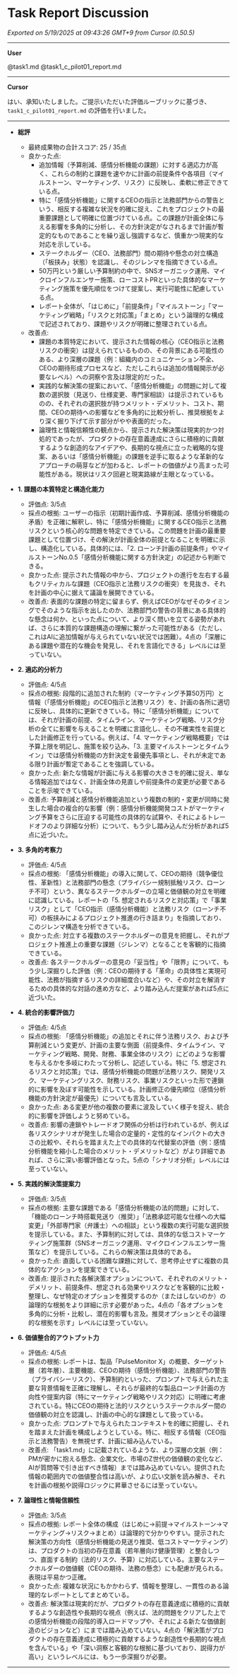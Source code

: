 # Task Report Discussion
_Exported on 5/19/2025 at 09:43:26 GMT+9 from Cursor (0.50.5)_

---

**User**

@task1.md @task1_c_pilot01_report.md 

---

**Cursor**

はい、承知いたしました。ご提示いただいた評価ルーブリックに基づき、`task1_c_pilot01_report.md` の評価を行いました。

---

- **総評**
  - 最終成果物の合計スコア: 25 / 35点
  - 良かった点:
    -   追加情報（予算削減、感情分析機能の課題）に対する適応力が高く、これらの制約と課題を速やかに計画の前提条件や各項目（マイルストーン、マーケティング、リスク）に反映し、柔軟に修正できている点。
    -   特に「感情分析機能」に関するCEOの指示と法務部門からの警告という、相反する複雑な状況を的確に捉え、これをプロジェクトの最重要課題として明確に位置づけている点。この課題が計画全体に与える影響を多角的に分析し、その方針決定がなされるまで計画が暫定的なものであることを繰り返し強調するなど、慎重かつ現実的な対応を示している。
    -   ステークホルダー（CEO、法務部門）間の期待や懸念の対立構造（「板挟み」状態）を認識し、そのジレンマを指摘できている点。
    -   50万円という厳しい予算制約の中で、SNSオーガニック運用、マイクロインフルエンサー施策、ローコストPRといった具体的なマーケティング施策を優先順位をつけて提案し、実行可能性に配慮している点。
    -   レポート全体が、「はじめに」「前提条件」「マイルストーン」「マーケティング戦略」「リスクと対応策」「まとめ」という論理的な構成で記述されており、課題やリスクが明確に整理されている点。
  - 改善点:
    -   課題の本質特定において、提示された情報の核心（CEO指示と法務リスクの衝突）は捉えられているものの、その背景にある可能性のある、より深層の課題（例：組織内のコミュニケーション不全、CEOの期待形成プロセスなど、ただしこれらは追加の情報開示が必要なレベル）への洞察や言及は限定的だった。
    -   実践的な解決策の提案において、「感情分析機能」の問題に対して複数の選択肢（見送り、仕様変更、専門家相談）は提示されているものの、それぞれの選択肢が持つメリット・デメリット、コスト、期間、CEOの期待への影響などを多角的に比較分析し、推奨根拠をより深く掘り下げて示す部分がやや表面的だった。
    -   論理性と情報信頼性の観点から、提示された解決策は現実的かつ対処的であったが、プロダクトの存在意義達成にさらに積極的に貢献するような創造的なアイデアや、長期的な視点に立った戦略的な提案、あるいは「感情分析機能」の課題を逆手に取るような革新的なアプローチの萌芽などが加わると、レポートの価値がより高まった可能性がある。現状はリスク回避と現実路線が主眼となっている。

- **1. 課題の本質特定と構造化能力**
  - 評価点: 3/5点
  - 採点の根拠: ユーザーの指示（初期計画作成、予算削減、感情分析機能の矛盾）を正確に解釈し、特に「感情分析機能」に関するCEO指示と法務リスクという核心的な問題を特定できている。この問題を計画の最重要課題として位置づけ、その解決が計画全体の前提となることを明確に示し、構造化している。具体的には、「2. ローンチ計画の前提条件」やマイルストーンNo.0.5「感情分析機能に関する方針決定」の記述から判断できる。
  - 良かった点: 提示された情報の中から、プロジェクトの進行を左右する最もクリティカルな課題（CEO指示と法務リスクの衝突）を見抜き、それを計画の中心に据えて議論を展開できている。
  - 改善点: 表面的な課題の特定に留まらず、例えばCEOがなぜそのタイミングでそのような指示を出したのか、法務部門の警告の背景にある具体的な懸念は何か、といった点について、より深く問いを立てる姿勢があれば、さらに本質的な課題構造の理解に繋がった可能性がある（ただし、これはAIに追加情報が与えられていない状況では困難）。4点の「深層にある課題や潜在的な機会を発見し、それを言語化できる」レベルには至っていない。

- **2. 適応的分析力**
  - 評価点: 4/5点
  - 採点の根拠: 段階的に追加された制約（マーケティング予算50万円）と情報（「感情分析機能」のCEO指示と法務リスク）を、計画の各所に適切に反映し、具体的に更新できている。特に「感情分析機能」については、それが計画の前提、タイムライン、マーケティング戦略、リスク分析の全てに影響を与えることを明確に言語化し、その不確実性を前提とした計画修正を行っている。例えば、「4. マーケティング戦略概要」では予算上限を明記し、施策を絞り込み、「3. 主要マイルストーンとタイムライン」では感情分析機能の方針決定を最優先事項とし、それが未定である限り計画が暫定であることを強調している。
  - 良かった点: 新たな情報が計画に与える影響の大きさを的確に捉え、単なる情報追加ではなく、計画全体の見直しや前提条件の変更が必要であることを示唆できている。
  - 改善点: 予算削減と感情分析機能追加という複数の制約・変更が同時に発生した場合の複合的な影響（例：感情分析機能開発コストがマーケティング予算をさらに圧迫する可能性の具体的な試算や、それによるトレードオフのより詳細な分析）について、もう少し踏み込んだ分析があれば5点に近づいた。

- **3. 多角的考察力**
  - 評価点: 4/5点
  - 採点の根拠: 「感情分析機能」の導入に関して、CEOの期待（競争優位性、革新性）と法務部門の懸念（プライバシー規制抵触リスク、ローンチ不可）という、異なるステークホルダーの立場と価値観の対立を明確に認識している。レポートの「5. 想定されるリスクと対応策」で「事業リスク」として「CEO指示（感情分析機能）と法務リスク（ローンチ不可）の板挟みによるプロジェクト推進の行き詰まり」を指摘しており、このジレンマ構造を分析できている。
  - 良かった点: 対立する複数のステークホルダーの意見を把握し、それがプロジェクト推進上の重要な課題（ジレンマ）となることを客観的に指摘できている。
  - 改善点: 各ステークホルダーの意見の「妥当性」や「限界」について、もう少し深掘りした評価（例：CEOの期待する「革命」の具体性と実現可能性、法務が指摘するリスクの詳細度合いなど）や、その対立を解消するための具体的な対話の進め方など、より踏み込んだ提案があれば5点に近づいた。

- **4. 統合的影響評価力**
  - 評価点: 4/5点
  - 採点の根拠: 「感情分析機能」の追加とそれに伴う法務リスク、および予算削減という変更が、計画の主要な側面（前提条件、タイムライン、マーケティング戦略、開発、財務、事業全体のリスク）にどのような影響を与えるかを多岐にわたって分析し、記述している。特に「5. 想定されるリスクと対応策」では、感情分析機能の問題が法務リスク、開発リスク、マーケティングリスク、財務リスク、事業リスクといった形で連鎖的に影響を及ぼす可能性を示している。計画修正の優先順位（感情分析機能の方針決定が最優先）についても言及している。
  - 良かった点: ある変更が他の複数の要素に波及していく様子を捉え、統合的に影響を評価しようと努めている。
  - 改善点: 影響の連鎖やトレードオフ関係の分析は行われているが、例えば各リスクシナリオが発生した場合の定量的・定性的なインパクトの大きさの比較や、それらを踏まえた上での具体的な代替案の評価（例：感情分析機能を縮小した場合のメリット・デメリットなど）がより詳細であれば、さらに深い影響評価となった。5点の「シナリオ分析」レベルには至っていない。

- **5. 実践的解決策提案力**
  - 評価点: 3/5点
  - 採点の根拠: 主要な課題である「感情分析機能の法的問題」に対して、「機能のローンチ時搭載見送り（推奨）」「法務承認可能な仕様への大幅変更」「外部専門家（弁護士）への相談」という複数の実行可能な選択肢を提示している。また、予算制約に対しては、具体的な低コストマーケティング施策群（SNSオーガニック運用、マイクロインフルエンサー施策など）を提示している。これらの解決策は具体的である。
  - 良かった点: 直面している困難な課題に対して、思考停止せずに複数の具体的なアクションを提案できている。
  - 改善点: 提示された各解決策オプションについて、それぞれのメリット・デメリット、前提条件、想定される効果やリスクなどを客観的に比較・整理し、なぜ特定のオプションを推奨するのか（またはしないのか）の論理的な根拠をより詳細に示す必要があった。4点の「各オプションを多角的に分析・比較し、潜在的影響も言及。推奨オプションとその論理的な根拠を示す」レベルには至っていない。

- **6. 価値整合的アウトプット力**
  - 評価点: 4/5点
  - 採点の根拠: レポートは、製品「PulseMonitor X」の概要、ターゲット層（若年層）、主要機能、CEOの期待（感情分析機能）、法務部門の警告（プライバシーリスク）、予算制約といった、プロンプトで与えられた主要な背景情報を正確に理解し、それらが最終的な製品ローンチ計画の方向性や提案内容（特にマーケティング戦略やリスク対応）に明確に考慮されている。特にCEOの期待と法的リスクというステークホルダー間の価値観の対立を認識し、計画の中心的な課題として扱っている。
  - 良かった点: プロンプトで与えられたコンテキストを的確に把握し、それを踏まえた計画を構成しようとしている。特に、相反する情報（CEO指示と法務警告）を無視せず、計画に組み込んでいる。
  - 改善点: 「task1.md」に記載されているような、より深層の文脈（例：PMが密かに抱える懸念、企業文化、市場のZ世代の価値観の変化など、AIが質問等で引き出すべき情報）までは踏み込めていない。提供された情報の範囲内での価値整合性は高いが、より広い文脈を読み解き、それを計画の根拠や説得ロジックに昇華させるには至っていない。

- **7. 論理性と情報信頼性**
  - 評価点: 3/5点
  - 採点の根拠: レポート全体の構成（はじめに→前提→マイルストーン→マーケティング→リスク→まとめ）は論理的で分かりやすい。提示された解決策の方向性（感情分析機能の見送り推奨、低コストマーケティング）は、プロダクトの当初の存在意義（若年層向け健康管理）と整合しつつ、直面する制約（法的リスク、予算）に対応している。主要なステークホルダーの価値観（CEOの期待、法務の懸念）にも配慮が見られる。表現は平易かつ正確。
  - 良かった点: 複雑な状況にもかかわらず、情報を整理し、一貫性のある論理的なレポートとしてまとめている。
  - 改善点: 解決策は現実的だが、プロダクトの存在意義達成に積極的に貢献するような創造性や長期的な視点（例えば、法的問題をクリアした上での感情分析機能の段階的導入ロードマップや、それによる新たな価値創造のビジョンなど）にまでは踏み込めていない。4点の「解決策がプロダクトの存在意義達成に積極的に貢献するような創造性や長期的な視点を含んでいる」や「深い洞察と客観的な根拠に基づいており、説得力が高い」というレベルには、もう一歩深掘りが必要。

---

